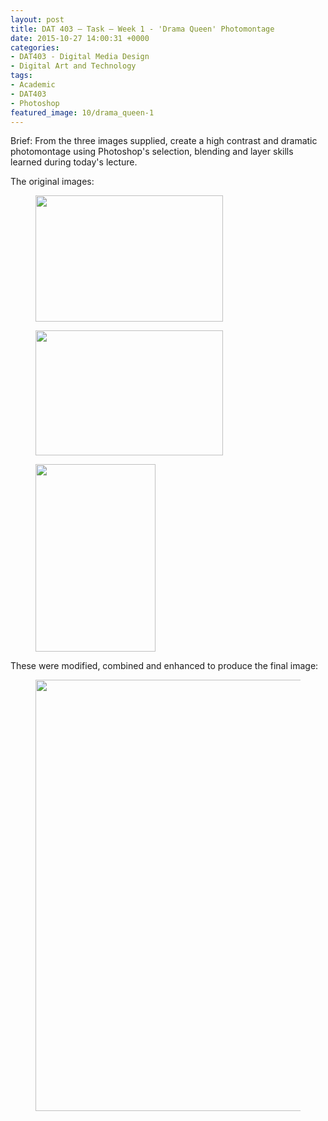 ```yaml
---
layout: post
title: DAT 403 – Task – Week 1 - 'Drama Queen' Photomontage
date: 2015-10-27 14:00:31 +0000
categories:
- DAT403 - Digital Media Design
- Digital Art and Technology
tags:
- Academic
- DAT403
- Photoshop
featured_image: 10/drama_queen-1
---
```

Brief: From the three images supplied, create a high contrast and dramatic photomontage using Photoshop's selection, blending and layer skills learned during today's lecture.

The original images:

<div class="gallery">

<figure><a href="https://res.cloudinary.com/circleseven/image/upload/q_auto,f_auto/12/Background"><img src="https://res.cloudinary.com/circleseven/image/upload/q_auto,f_auto/12/Background" width="300" height="202" alt="" loading="lazy"></a></figure>
<figure><a href="https://res.cloudinary.com/circleseven/image/upload/q_auto,f_auto/12/Sky"><img src="https://res.cloudinary.com/circleseven/image/upload/q_auto,f_auto/12/Sky" width="300" height="200" alt="" loading="lazy"></a></figure>
<figure><a href="https://res.cloudinary.com/circleseven/image/upload/q_auto,f_auto/12/Model"><img src="https://res.cloudinary.com/circleseven/image/upload/q_auto,f_auto/12/Model" width="192" height="300" alt="" loading="lazy"></a></figure>

</div>

These were modified, combined and enhanced to produce the final image:

<figure><a href="https://res.cloudinary.com/circleseven/image/upload/q_auto,f_auto/12/drama_queen"><img src="https://res.cloudinary.com/circleseven/image/upload/q_auto,f_auto/12/drama_queen" width="1024" height="690" alt="" loading="lazy"></a></figure>
